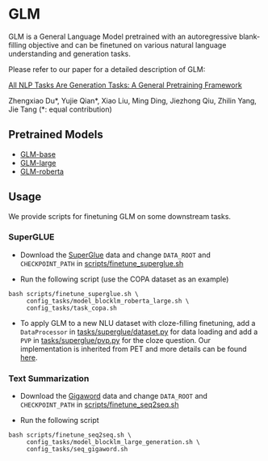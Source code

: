 # GLM

GLM is a General Language Model pretrained with an autoregressive blank-filling objective and can be finetuned on 
various natural language understanding and generation tasks. 

Please refer to our paper for a detailed description of GLM:

[All NLP Tasks Are Generation Tasks: A General Pretraining Framework](https://arxiv.org/abs/2103.10360)

Zhengxiao Du*, Yujie Qian*, Xiao Liu, Ming Ding, Jiezhong Qiu, Zhilin Yang, Jie Tang (*: equal contribution)

## Pretrained Models

- [GLM-base]()
- [GLM-large]()
- [GLM-roberta]()


## Usage
We provide scripts for finetuning GLM on some downstream tasks.

### SuperGLUE

- Download the [SuperGlue](https://super.gluebenchmark.com/tasks) data and change `DATA_ROOT` and `CHECKPOINT_PATH` in 
  [scripts/finetune_superglue.sh](scripts/finetune_superglue.sh)

- Run the following script (use the COPA dataset as an example)

```
bash scripts/finetune_superglue.sh \
     config_tasks/model_blocklm_roberta_large.sh \
     config_tasks/task_copa.sh
```

- To apply GLM to a new NLU dataset with cloze-filling finetuning, add a `DataProcessor` in 
  [tasks/superglue/dataset.py](tasks/superglue/dataset.py) for data loading and add a `PVP` in 
  [tasks/superglue/pvp.py](tasks/superglue/pvp.py) for the cloze question. Our implementation is inherited from PET and
  more details can be found [here](https://github.com/timoschick/pet#-train-your-own-pet).

### Text Summarization

- Download the [Gigaword](https://github.com/harvardnlp/sent-summary) data and change `DATA_ROOT` and `CHECKPOINT_PATH` 
  in [scripts/finetune_seq2seq.sh](scripts/finetune_seq2seq.sh)
  
- Run the following script

```
bash scripts/finetune_seq2seq.sh \ 
     config_tasks/model_blocklm_large_generation.sh \ 
     config_tasks/seq_gigaword.sh
```
